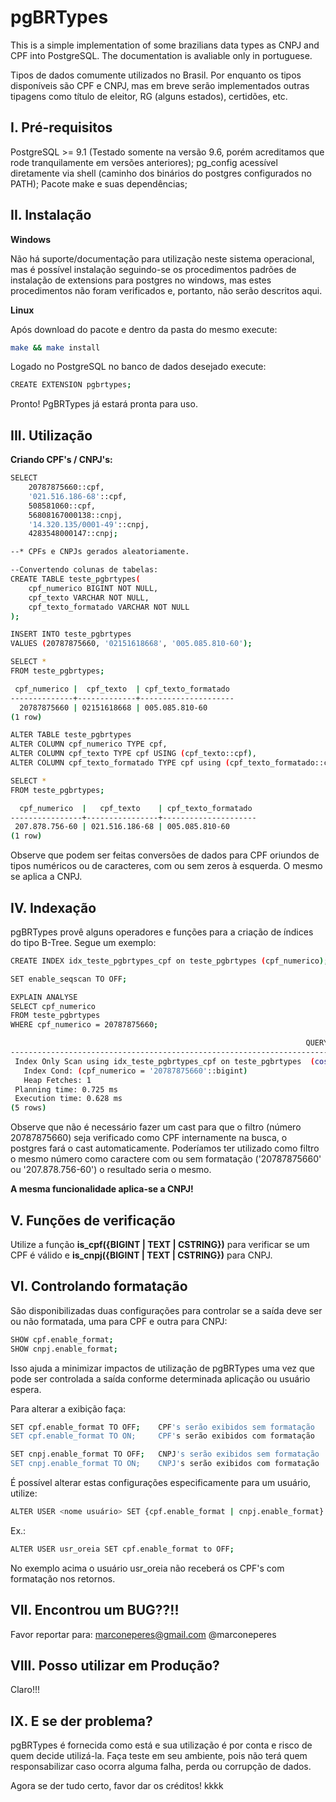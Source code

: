 pgBRTypes
=========

This is a simple implementation of some brazilians data types as CNPJ and CPF into PostgreSQL. The documentation is avaliable only in portuguese.

Tipos de dados comumente utilizados no Brasil. Por enquanto os tipos disponíveis são CPF e CNPJ, mas em breve serão implementados outras tipagens como título de eleitor, RG (alguns estados), certidões, etc.

I. Pré-requisitos
-----------------

PostgreSQL >= 9.1 (Testado somente na versão 9.6, porém acreditamos que rode tranquilamente em versões anteriores);
pg_config acessível diretamente via shell (caminho dos binários do postgres configurados no PATH);
Pacote make e suas dependências;

II. Instalação
--------------

**Windows**

Não há suporte/documentação para utilização neste sistema operacional, mas é possível instalação seguindo-se os procedimentos padrões de instalação de extensions para postgres no windows, mas estes procedimentos não foram verificados e, portanto, não serão descritos aqui.

**Linux**

Após download do pacote e dentro da pasta do mesmo execute:

```sh
make && make install
```

Logado no PostgreSQL no banco de dados desejado execute:

```sh
CREATE EXTENSION pgbrtypes;
```

Pronto! PgBRTypes já estará pronta para uso.

III. Utilização
---------------

**Criando CPF's / CNPJ's:**

```sh
SELECT 
	20787875660::cpf,
	'021.516.186-68'::cpf,
	508581060::cpf,
	56808167000138::cnpj,
	'14.320.135/0001-49'::cnpj,
	4283548000147::cnpj;

--* CPFs e CNPJs gerados aleatoriamente.

--Convertendo colunas de tabelas:
CREATE TABLE teste_pgbrtypes(
	cpf_numerico BIGINT NOT NULL,
	cpf_texto VARCHAR NOT NULL,
	cpf_texto_formatado VARCHAR NOT NULL
); 

INSERT INTO teste_pgbrtypes
VALUES (20787875660, '02151618668', '005.085.810-60');

SELECT *
FROM teste_pgbrtypes;

 cpf_numerico |  cpf_texto  | cpf_texto_formatado
--------------+-------------+---------------------
  20787875660 | 02151618668 | 005.085.810-60
(1 row)

ALTER TABLE teste_pgbrtypes
ALTER COLUMN cpf_numerico TYPE cpf,
ALTER COLUMN cpf_texto TYPE cpf USING (cpf_texto::cpf),
ALTER COLUMN cpf_texto_formatado TYPE cpf using (cpf_texto_formatado::cpf);

SELECT *
FROM teste_pgbrtypes;

  cpf_numerico  |   cpf_texto    | cpf_texto_formatado
----------------+----------------+---------------------
 207.878.756-60 | 021.516.186-68 | 005.085.810-60
(1 row)
```

Observe que podem ser feitas conversões de dados para CPF oriundos de tipos numéricos ou de caracteres, com ou sem zeros à esquerda. O mesmo se aplica a CNPJ.


IV. Indexação
-------------

pgBRTypes provê alguns operadores e funções para a criação de índices do tipo B-Tree. Segue um exemplo:

```sh
CREATE INDEX idx_teste_pgbrtypes_cpf on teste_pgbrtypes (cpf_numerico);

SET enable_seqscan TO OFF;

EXPLAIN ANALYSE
SELECT cpf_numerico
FROM teste_pgbrtypes
WHERE cpf_numerico = 20787875660;

                                                                  QUERY PLAN
----------------------------------------------------------------------------------------------------------------------------------------------
 Index Only Scan using idx_teste_pgbrtypes_cpf on teste_pgbrtypes  (cost=0.12..8.14 rows=1 width=8) (actual time=0.265..0.269 rows=1 loops=1)
   Index Cond: (cpf_numerico = '20787875660'::bigint)
   Heap Fetches: 1
 Planning time: 0.725 ms
 Execution time: 0.628 ms
(5 rows)
```

Observe que não é necessário fazer um cast para que o filtro (número 20787875660) seja verificado como CPF internamente na busca, o postgres fará o cast automaticamente. Poderíamos ter utilizado como filtro o mesmo número como caractere com ou sem formatação ('20787875660' ou '207.878.756-60') o resultado seria o mesmo.

**A mesma funcionalidade aplica-se a CNPJ!**

V. Funções de verificação
-------------------------

Utilize a função **is_cpf({BIGINT | TEXT | CSTRING})** para verificar se um CPF é válido e **is_cnpj({BIGINT | TEXT | CSTRING})** para CNPJ. 


VI. Controlando formatação
-------------------------

São disponibilizadas duas configurações para controlar se a saída deve ser ou não formatada, uma para CPF e outra para CNPJ:

```sh
SHOW cpf.enable_format;
SHOW cnpj.enable_format;
```

Isso ajuda a minimizar impactos de utilização de pgBRTypes uma vez que pode ser controlada a saída conforme determinada aplicação ou usuário espera.

Para alterar a exibição faça:

```sh
SET cpf.enable_format TO OFF;	 CPF's serão exibidos sem formatação
SET cpf.enable_format TO ON;	 CPF's serão exibidos com formatação

SET cnpj.enable_format TO OFF;	 CNPJ's serão exibidos sem formatação
SET cnpj.enable_format TO ON;	 CNPJ's serão exibidos com formatação
```

É possível alterar estas configurações especificamente para um usuário, utilize:

```sh
ALTER USER <nome usuário> SET {cpf.enable_format | cnpj.enable_format} to {ON | OFF};
```
Ex.:
```sh
ALTER USER usr_oreia SET cpf.enable_format to OFF;
```
No exemplo acima o usuário usr_oreia não receberá os CPF's com formatação nos retornos.

VII. Encontrou um BUG??!!
------------------------

Favor reportar para:
marconeperes@gmail.com
@marconeperes

VIII. Posso utilizar em Produção?
--------------------------------

Claro!!!

IX. E se der problema?
------------------------

pgBRTypes é fornecida como está e sua utilização é por conta e risco de quem decide utilizá-la. Faça teste em seu ambiente, pois não terá quem responsabilizar caso ocorra alguma falha, perda ou corrupção de dados.

Agora se der tudo certo, favor dar os créditos! kkkk
